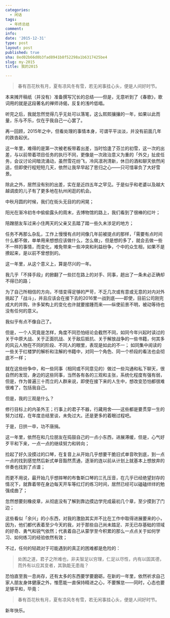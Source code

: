 ```yaml
---
categories:
  - 闲话
tags:
  - 年终总结
comment: 
info: 
date: '2015-12-31'
type: post
layout: post
published: true
sha: 8ed02b66d0b3fad8941b8f52298a1b6317425be4
slug: my-2015
title: 我的2015

---
```

> 春有百花秋有月，夏有凉风冬有雪，若无闲事挂心头，便是人间好时节。

本来摊开稿纸（并没有）准备撰写冗长的总结——但是，无意听到了《春歌》，歌词用的就是这段著名的禅师诗偈，反复的浅吟低唱。

听完之后，我就忽然觉得几乎无处可以落笔，这么熙熙攘攘的一年，如果以此而量，乐与不乐，仅在乎我自己一心罢了。

再一回顾，2015年之中，但看处理的事情本身，可谓平平淡淡，并没有前面几年的跌沓起伏。

这一年里，难得的是第一次被老板带着出差，当时恰逢了芬兰的初雪，这一次的出差，与以前带着项目任务的执行不同，更像是一次政治意义为重的「外交」扯皮任务，会议讨论间暗流涌动，虽然雪花纷飞，冷风凛冽清新，休日的酒和聊天依然闲适，但即使行程短短几天，依然让我早早起了思归之心——只可惜辜负了大好雪景。

除此之外，居然没有别的出差，实在是近四五年之罕见。于是似乎和老婆以及越大越调皮的儿子有了更多地在杭州闲逛的机会。

中秋月圆的时候，我们在街头无目的的闲晃；

阳光在渐冷初冬中偷偷露头的周末，去博物馆的路上，我们看到了很棒的红叶；

陪蹭朋友车过来小住两天的父亲又去踏了踏一些久未涉足的地方；

任务不再那么杂乱，工作上慢慢有点时间像几年前被提点的那样，「需要有点时间什么都不做，单单用来想想应该做什么，怎么做」，但是想的多了，就会去做一些不一样的事情，而变化，难免带来一些冲突和利益纷争，个中的众生相，如果不是撩起来，是以前不曾想到的。

这一年里，从这个意义上，算是尽兴的一年。

我几乎「不择手段」的掀翻了一些拦在路上的对手、同事，趟出了一条未必正确却不得已的路；

为了自己所相信的方向，不惜变得足够的严苛，不乏几次或有意或无意的对内对外挑起了「战斗」，并且应该会在接下去的2016里一战到底——即使，目前公司刚完成大的并购，许多架构上的变化也许就要接踵而来——纵使前景不明，被动等待也没有任何的意义。

我似乎有点不像自己了。

但是，一个人究竟是怎样，角度不同恐怕结论会截然不同，如同今年兴起时读过的关于中原大战、关于正面抗战、关于敌后抵抗、关于解放战争的一些书籍，何其多的风云人物在不同的阶段、不同人的眼里，表现是如此的不一； 如同集中阅读的一些关于红楼梦的解析和注解的书籍中，对同一个角色、同一个桥段的看法也会彻底不一样；

就在这些纷争中，和一些同事（相同或不同意见的）做过一些沟通和私下聊天，很自然的发现，身边的这些同事，当然各有各的三观和主张，系统化程度有强有弱，但是，作为普遍三十而立的人群来说，即使在接下来的人生中，想改变恐怕都很难很难了，包括我自己。

但是，我的三观是什么？

修行目标上的内圣外王；行事上的君子不器，行藏用舍——这些都是要贯穿一生的努力过程，在年度总结里谈，未免过大。还是更多的着眼过程吧。

于是，日拱一卒，功不唐捐。

这一年里，依然在和几位朋友在捣鼓自己的一点小东西，进展滞缓，但是，心气好歹平和下来，一点一点的继续努力和转向；

捡起了好久没摸过的口琴，在复音上从开始几乎想要干脆旧式单音吹到底，到一点一点的找到感觉然后新式单音豁然贯通，逐渐的连以前从计划上就基本上想放弃的伴奏也找到了点谱；

而更不用说，最开始几乎想摔琴的布鲁斯口琴的三孔压音，在几乎已经绝望封存的情况下，就靠着带在身边每天开车等红灯的练习时间，居然已经可以磕磕绊绊的勉强成曲了；

忽然想要刻橡皮章，从彻底没有了解到靠边摸边学完成最初几个章，至少摸到了门边；

这些看似「余兴」的小东西，对我的激励其实并不比在工作中取得进展要来的小，因为，他们都代表着至少今天的我，对于那些自己尚未踏足、并无已存基础的领域的好奇、勇气和锐气依然；代表着自己从蒙学至今积累的那么一点点关于如何学习、如何练习的经验依然有效；

不过，任何的轻疏对于可能遇到的真正的困难都是危险的：

> 处困之道，君子之所难也，非夫智足以穷理，仁足以尽性，内有以固其德，而外有以应其变者，其孰能无患哉？

恐怕直至我一息尚存，还有太多的东西要学要磨砺，在新的一年里，依然祈求自己家人朋友身体健康之外，惟愿能一直保持精进之心，不要懈怠——同时，心态也要足够平和，毕竟：

> 春有百花秋有月，夏有凉风冬有雪，若无闲事挂心头，便是人间好时节。

新年快乐。











